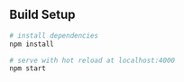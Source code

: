 ## Build Setup

``` bash
# install dependencies
npm install

# serve with hot reload at localhost:4000
npm start

